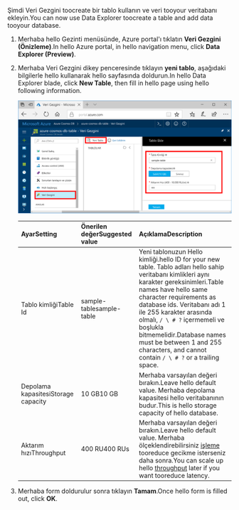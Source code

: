 <span data-ttu-id="97d30-101">Şimdi Veri Gezgini toocreate bir tablo kullanın ve veri tooyour veritabanı ekleyin.</span><span class="sxs-lookup"><span data-stu-id="97d30-101">You can now use Data Explorer toocreate a table and add data tooyour database.</span></span> 

1. <span data-ttu-id="97d30-102">Merhaba hello Gezinti menüsünde, Azure portal'ı tıklatın **Veri Gezgini (Önizleme)**.</span><span class="sxs-lookup"><span data-stu-id="97d30-102">In hello Azure portal, in hello navigation menu, click **Data Explorer (Preview)**.</span></span> 
2. <span data-ttu-id="97d30-103">Merhaba Veri Gezgini dikey penceresinde tıklayın **yeni tablo**, aşağıdaki bilgilerle hello kullanarak hello sayfasında doldurun.</span><span class="sxs-lookup"><span data-stu-id="97d30-103">In hello Data Explorer blade, click **New Table**, then fill in hello page using hello following information.</span></span>

    ![Hello Azure portal'ın Veri Gezgini](./media/cosmos-db-create-table/azure-cosmosdb-data-explorer.png)

    <span data-ttu-id="97d30-105">Ayar</span><span class="sxs-lookup"><span data-stu-id="97d30-105">Setting</span></span>|<span data-ttu-id="97d30-106">Önerilen değer</span><span class="sxs-lookup"><span data-stu-id="97d30-106">Suggested value</span></span>|<span data-ttu-id="97d30-107">Açıklama</span><span class="sxs-lookup"><span data-stu-id="97d30-107">Description</span></span>
    ---|---|---
    <span data-ttu-id="97d30-108">Tablo kimliği</span><span class="sxs-lookup"><span data-stu-id="97d30-108">Table Id</span></span>|<span data-ttu-id="97d30-109">sample-table</span><span class="sxs-lookup"><span data-stu-id="97d30-109">sample-table</span></span>|<span data-ttu-id="97d30-110">Yeni tablonuzun Hello kimliği.</span><span class="sxs-lookup"><span data-stu-id="97d30-110">hello ID for your new table.</span></span> <span data-ttu-id="97d30-111">Tablo adları hello sahip veritabanı kimlikleri aynı karakter gereksinimleri.</span><span class="sxs-lookup"><span data-stu-id="97d30-111">Table names have hello same character requirements as database ids.</span></span> <span data-ttu-id="97d30-112">Veritabanı adı 1 ile 255 karakter arasında olmalı, `/ \ # ?` içermemeli ve boşlukla bitmemelidir.</span><span class="sxs-lookup"><span data-stu-id="97d30-112">Database names must be between 1 and 255 characters, and cannot contain `/ \ # ?` or a trailing space.</span></span>
    <span data-ttu-id="97d30-113">Depolama kapasitesi</span><span class="sxs-lookup"><span data-stu-id="97d30-113">Storage capacity</span></span>| <span data-ttu-id="97d30-114">10 GB</span><span class="sxs-lookup"><span data-stu-id="97d30-114">10 GB</span></span>|<span data-ttu-id="97d30-115">Merhaba varsayılan değeri bırakın.</span><span class="sxs-lookup"><span data-stu-id="97d30-115">Leave hello default value.</span></span> <span data-ttu-id="97d30-116">Merhaba depolama kapasitesi hello veritabanının budur.</span><span class="sxs-lookup"><span data-stu-id="97d30-116">This is hello storage capacity of hello database.</span></span>
    <span data-ttu-id="97d30-117">Aktarım hızı</span><span class="sxs-lookup"><span data-stu-id="97d30-117">Throughput</span></span>|<span data-ttu-id="97d30-118">400 RU</span><span class="sxs-lookup"><span data-stu-id="97d30-118">400 RUs</span></span>|<span data-ttu-id="97d30-119">Merhaba varsayılan değeri bırakın.</span><span class="sxs-lookup"><span data-stu-id="97d30-119">Leave hello default value.</span></span> <span data-ttu-id="97d30-120">Merhaba ölçeklendirebilirsiniz [işleme](../articles/cosmos-db/request-units.md) tooreduce gecikme isterseniz daha sonra.</span><span class="sxs-lookup"><span data-stu-id="97d30-120">You can scale up hello [throughput](../articles/cosmos-db/request-units.md) later if you want tooreduce latency.</span></span>

3. <span data-ttu-id="97d30-121">Merhaba form doldurulur sonra tıklayın **Tamam**.</span><span class="sxs-lookup"><span data-stu-id="97d30-121">Once hello form is filled out, click **OK**.</span></span>
